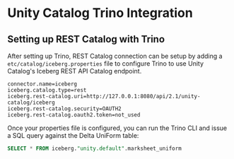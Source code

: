 # Unity Catalog Trino Integration

## Setting up REST Catalog with Trino

After setting up Trino, REST Catalog connection can be setup by adding a `etc/catalog/iceberg.properties` file to configure Trino to use Unity Catalog's Iceberg REST API Catalog endpoint.

```
connector.name=iceberg
iceberg.catalog.type=rest
iceberg.rest-catalog.uri=http://127.0.0.1:8080/api/2.1/unity-catalog/iceberg
iceberg.rest-catalog.security=OAUTH2
iceberg.rest-catalog.oauth2.token=not_used
```

Once your properties file is configured, you can run the Trino CLI and issue a SQL query against the Delta UniForm table:

```sql
SELECT * FROM iceberg."unity.default".marksheet_uniform
```

